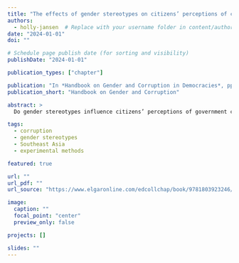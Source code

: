 ```yaml
---
title: "The effects of gender stereotypes on citizens’ perceptions of corruption: evidence from a conjoint survey experiment in Malaysia"
authors:
  - holly-jansen  # Replace with your username folder in content/authors/
date: "2024-01-01"
doi: ""

# Schedule page publish date (for sorting and visibility)
publishDate: "2024-01-01"

publication_types: ["chapter"]

publication: "In *Handbook on Gender and Corruption in Democracies*, pp. 261–276. Edward Elgar Publishing."
publication_short: "Handbook on Gender and Corruption"

abstract: >
  Do gender stereotypes influence citizens’ perceptions of government corruption? Gender stereotypes of female politicians generally cast an image of higher ethical behavior when compared to their male counterparts. While recent research has established a causal relationship between women’s involvement in politics and reduced concerns about political corruption, the results are limited exclusively to a western sample—where there are more female politicians and generally more gender equity. As such, we cannot ascertain (1) whether the purported effects of gender stereotypes are more pronounced because non-western women are seen as even more ethical, honest, and trustworthy; and if so, (2) whether this difference is driven more by men or women—or both. To examine this, I employed a conjoint survey experiment in Malaysia—home to one of the largest government corruption scandals globally to date (N = 2000). The results suggest men are perceived to be more likely to engage in corruption than women at a higher rate than what the existing literature suggests—and that much of this finding is driven by male respondents.

tags:
  - corruption
  - gender stereotypes
  - Southeast Asia
  - experimental methods

featured: true

url: ""
url_pdf: ""
url_source: "https://www.elgaronline.com/edcollchap/book/9781803923246/book-part-9781803923246-31.xml?tab_body=abstract-copy1"

image:
  caption: ""
  focal_point: "center"
  preview_only: false

projects: []

slides: ""
---
```


